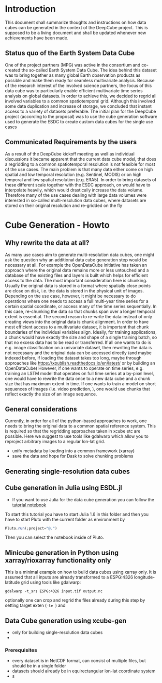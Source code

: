 # Introduction

This document shall summarize thoughts and instructions on how data cubes can be generated in the context of the DeepCube project. 
This is supposed to be a living document and shall be updated whenever new achievements have been made. 

## Status quo of the Earth System Data Cube

One of the project partners (MPG) was active in the consortium and co-created the so-called Earth System Data Cube. The idea behind this dataset was to bring together as many global Earth observation products as possible and make them ready for seamless multivariate analysis. 
Because of the research interest of the involved science partners, the focus of this data cube was to particularly enable efficient multivariate time series analysis on global datasets. In order to achieve this, we decided to regrid all involved 
variables to a common spatiotemporal grid. Although this involved some data duplication and increase of storage, we concluded
that instant access to a variety of datasets preferable. 
The initial plan for the DeepCube project (according to the proposal) was to use the cube generation software used to generate the ESDC to create custom data cubes for the single use cases 

## Communicated Requirements by the users

As a result of the DeepCube kickoff meeting as well as individual discussions it became apparent that the current data cube model, that does a regridding to a common spatiotemporal resolution is not feasible for most of the use cases. 
The main problem is that many data either come on high spatial and low temporal resolution (e.g. Sentinel, MODIS) or on high temporal and low spatial resolution (e.g. ERA5). In order to bring datasets of these different scale together with the ESDC approach, on would have to interpolate heavily, which would drastically increase the data volume. 
Therefore many of the use cases dealing with large data volumes were interested in so-called multi-resolution data cubes, 
where datasets are stored on their original resolution and re-gridded on the fly 

# Cube Generation - Howto

## Why rewrite the data at all?

As many use cases aim to generate multi-resolution data cubes, one might ask the question why an additional data cube generation step would be necessary at all. For example the OpenDataCube initiative has taken an approach where the original
data remains more or less untouched and a database of the existing files and layers is built which helps for efficient access to the data. The most important consideration here is chunking. Usually the original data is stored in a format where spatially close points are close on disk, i.e. the data is stored in the physical unit of images. Depending on the use case, however, it might be necessary to do operations where one needs to access a full multi-year time series for a certain spatial coordinate, or access many of the time series sequentially. 
In this case, re-chunking the data so that chunks span over a longer temporal extent is essential. The second reason to re-write the data instead of only creating views into the original data is chunk alignment. In order to have most efficient access to a multivariate dataset, it is important that chunk boundaries of the individual variables align. Ideally, for training applications, a chunk would have exactly the size and shape of a single training batch, so that no excess data has to be read or transferred. 
If all one wants to do is e.g. image classification on a univariate dataset, then rewriting the data is not necessary and the original data can be accessed directly (and maybe indexed before, if loading the dataset takes too long, maybe through approaches like https://xpublish.readthedocs.io/en/latest/ or by building an OpenDataCube)
However, if one wants to operate on time series, e.g. training an LSTM model that operates on full time series at a by-pixel level, one would have to rewrite the data once to a new data cube and a chunk size that has maximum extent in time. 
If one wants to train a model on short sequences of images (i.e. video prediction, ), one would use chunks that reflect exactly the size of an image sequence. 

## General considerations

Currently, in order for all of the python-based approaches to work, one needs to bring the original data to a common spatial reference system. This is required so that the regridding approaches taken in xcube etc are possible. Here we suggest to use tools like gdalwarp which allow you to reproject arbitrary images to a regular lon-lat grid. 
- unify metadata by loading into a common framework (xarray)
- save the data and hope for Dask to solve chunking problems

## Generating single-resolution data cubes


## Cube generation in Julia using ESDL.jl

- If you want to use Julia for the data cube generation you can follow the [tutorial notebook](loads1tifs.jl)

To start this tutorial you have to start Julia 1.6 in this folder and then you have to start Pluto with the current folder as environment by 
```julia
Pluto.run(;project="@.")
```

Then you can select the notebook inside of Pluto.

## Minicube generation in Python using xarray/rioxarray functionality only

This is a minimal example on how to build data cubes using xarray only. It is assumed that all inputs are already transformed to a ESPG:4326 longitude-latitude grid using tools like gdalwarp:

````
gdalwarp -t_srs ESPG:4326 input.tif output.nc
````

optionally one can crop and regrid the files already during this step by setting target exten (`-te `) and 


## Data Cube generation using xcube-gen

- only for building single-resolution data cubes
- 

### Prerequisites

- every dataset is in NetCDF format, can consist of multiple files, but should be in a single folder
- datasets should already be in equirectangular lon-lat coordinate system
- s
